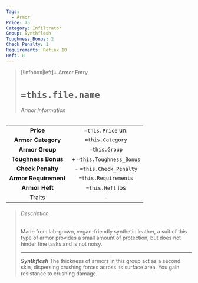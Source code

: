 ```yaml
---
Tags:
  - Armor
Price: 75
Category: Infiltrator
Group: Synthflesh
Toughness_Bonus: 2
Check_Penalty: 1
Requirements: Reflex 10
Heft: 8
---
```

> [!infobox|left]+ Armor Entry
> # `=this.file.name`
> ###### Armor Information
|                   |                           |
|:-----------------:|:-------------------------:|
|   **Price**     |     `=this.Price` un.           |
|  **Armor Category**   |     `=this.Category`      |
|    **Armor Group**    |       `=this.Group`       |
|  **Toughness Bonus**  | + `=this.Toughness_Bonus` |
|   **Check Penalty**   |  - `=this.Check_Penalty`  |
| **Armor Requirement** |   `=this.Requirements`    |
|    **Armor Heft**     |     `=this.Heft` lbs      |
|      Traits       |           -                |
> ###### *Description*
> Made from lab-grown, vegan-friendly synthetic leather, a suit of this type of armor provides a small amount of protection, but does not hinder fine tasks and is not noisy. 
> - - -
> ***Synthflesh***
> The thickness of armors in this group act as a second skin, dispersing crushing forces across its surface area. You gain resistance to crushing damage. 
